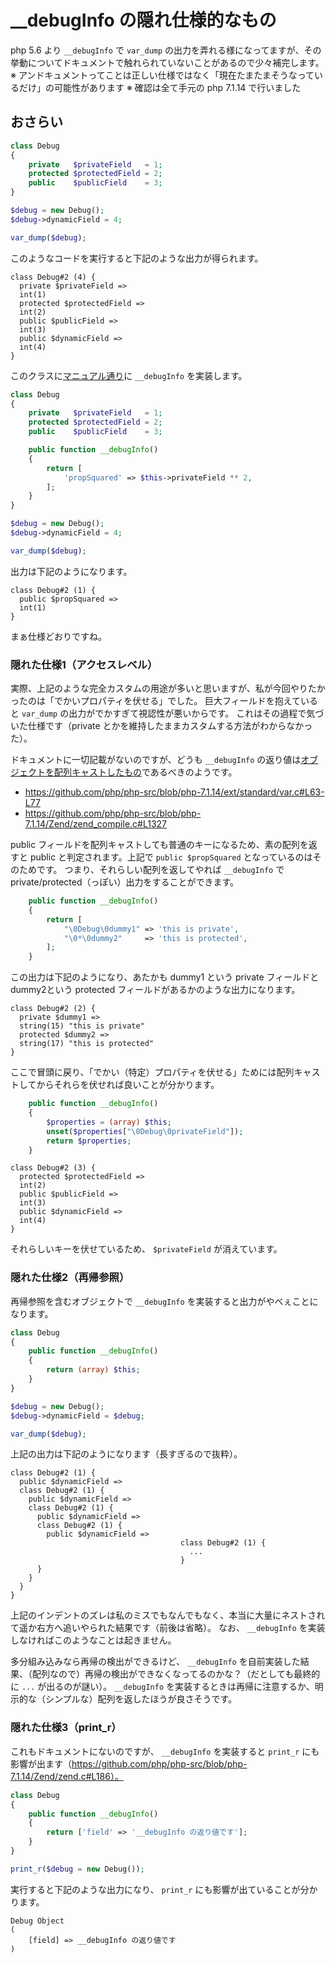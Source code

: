 # __debugInfo の隠れ仕様的なもの

php 5.6 より `__debugInfo` で `var_dump` の出力を弄れる様になってますが、その挙動についてドキュメントで触れられていないことがあるので少々補完します。
※ アンドキュメントってことは正しい仕様ではなく「現在たまたまそうなっているだけ」の可能性があります
※ 確認は全て手元の php 7.1.14 で行いました

## おさらい

```php
class Debug
{
    private   $privateField   = 1;
    protected $protectedField = 2;
    public    $publicField    = 3;
}

$debug = new Debug();
$debug->dynamicField = 4;

var_dump($debug);
```

このようなコードを実行すると下記のような出力が得られます。

```
class Debug#2 (4) {
  private $privateField =>
  int(1)
  protected $protectedField =>
  int(2)
  public $publicField =>
  int(3)
  public $dynamicField =>
  int(4)
}
```

このクラスに[マニュアル通り](https://www.php.net/manual/ja/language.oop5.magic.php#object.debuginfo)に `__debugInfo` を実装します。

```php
class Debug
{
    private   $privateField   = 1;
    protected $protectedField = 2;
    public    $publicField    = 3;

    public function __debugInfo()
    {
        return [
            'propSquared' => $this->privateField ** 2,
        ];
    }
}

$debug = new Debug();
$debug->dynamicField = 4;

var_dump($debug);
```

出力は下記のようになります。

```
class Debug#2 (1) {
  public $propSquared =>
  int(1)
}
```

まぁ仕様どおりですね。

### 隠れた仕様1（アクセスレベル）

実際、上記のような完全カスタムの用途が多いと思いますが、私が今回やりたかったのは「でかいプロパティを伏せる」でした。
巨大フィールドを抱えていると `var_dump` の出力がでかすぎて視認性が悪いからです。
これはその過程で気づいた仕様です（private とかを維持したままカスタムする方法がわからなかった）。

ドキュメントに一切記載がないのですが、どうも `__debugInfo` の返り値は[オブジェクトを配列キャストしたもの](https://www.php.net/manual/ja/language.types.array.php#language.types.array.casting)であるべきのようです。

- https://github.com/php/php-src/blob/php-7.1.14/ext/standard/var.c#L63-L77
- https://github.com/php/php-src/blob/php-7.1.14/Zend/zend_compile.c#L1327

public フィールドを配列キャストしても普通のキーになるため、素の配列を返すと public と判定されます。上記で `public $propSquared` となっているのはそのためです。
つまり、それらしい配列を返してやれば `__debugInfo` で private/protected（っぽい）出力をすることができます。

```php
    public function __debugInfo()
    {
        return [
            "\0Debug\0dummy1" => 'this is private',
            "\0*\0dummy2"     => 'this is protected',
        ];
    }
```

この出力は下記のようになり、あたかも dummy1 という private フィールドと dummy2という protected フィールドがあるかのような出力になります。

```
class Debug#2 (2) {
  private $dummy1 =>
  string(15) "this is private"
  protected $dummy2 =>
  string(17) "this is protected"
}
```

ここで冒頭に戻り、「でかい（特定）プロパティを伏せる」ためには配列キャストしてからそれらを伏せれば良いことが分かります。

```php
    public function __debugInfo()
    {
        $properties = (array) $this;
        unset($properties["\0Debug\0privateField"]);
        return $properties;
    }
```

```
class Debug#2 (3) {
  protected $protectedField =>
  int(2)
  public $publicField =>
  int(3)
  public $dynamicField =>
  int(4)
}
```

それらしいキーを伏せているため、 `$privateField` が消えています。

### 隠れた仕様2（再帰参照）

再帰参照を含むオブジェクトで `__debugInfo` を実装すると出力がやべぇことになります。

```php
class Debug
{
    public function __debugInfo()
    {
        return (array) $this;
    }
}

$debug = new Debug();
$debug->dynamicField = $debug;

var_dump($debug);
```

上記の出力は下記のようになります（長すぎるので抜粋）。

```
class Debug#2 (1) {
  public $dynamicField =>
  class Debug#2 (1) {
    public $dynamicField =>
    class Debug#2 (1) {
      public $dynamicField =>
      class Debug#2 (1) {
        public $dynamicField =>
                                      class Debug#2 (1) {
                                        ...
                                      }
      }
    }
  }
}
```

上記のインデントのズレは私のミスでもなんでもなく、本当に大量にネストされて遥か右方へ追いやられた結果です（前後は省略）。
なお、 `__debugInfo` を実装しなければこのようなことは起きません。

多分組み込みなら再帰の検出ができるけど、 `__debugInfo` を自前実装した結果、（配列なので）再帰の検出ができなくなってるのかな？（だとしても最終的に `...` が出るのが謎い）。
`__debugInfo` を実装するときは再帰に注意するか、明示的な（シンプルな）配列を返したほうが良さそうです。

### 隠れた仕様3（print_r）

これもドキュメントにないのですが、 `__debugInfo` を実装すると `print_r` にも影響が出ます（https://github.com/php/php-src/blob/php-7.1.14/Zend/zend.c#L186）。

```php
class Debug
{
    public function __debugInfo()
    {
        return ['field' => '__debugInfo の返り値です'];
    }
}

print_r($debug = new Debug());
```

実行すると下記のような出力になり、 `print_r` にも影響が出ていることが分かります。

```
Debug Object
(
    [field] => __debugInfo の返り値です
)
```


